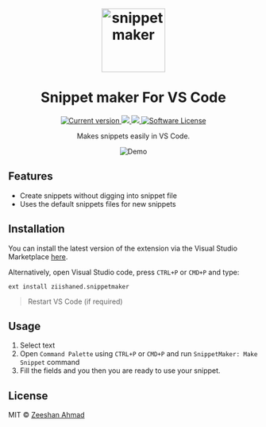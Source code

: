 <h1 align="center">
    <div>
        <img src="https://i.imgur.com/d3eLQ3j.png" width="128" alt="snippetmaker"/>
    </div><br/> Snippet maker For VS Code
</h1>

<p align="center">
    <a href="https://github.com/ziishaned/livereload-vscode/releases">
        <img src="https://img.shields.io/visual-studio-marketplace/v/ziishaned.snippetmaker.svg?style=flat-square" alt="Current version">
    </a>
    <a href="https://twitter.com/home?status=Snippet%20Maker%20extension%20for%20VS%20Codeby%20%40ziishaned%20http%3A//github.com/ziishaned/livereload-vscode">
        <img src="https://img.shields.io/badge/twitter-tweet-blue.svg?style=flat-square"/>
    </a>
    <a href="https://twitter.com/ziishaned">
        <img src="https://img.shields.io/badge/feedback-@ziishaned-blue.svg?style=flat-square" />
    </a>
    <a href="https://github.com/ziishaned/dumper.js">
        <img src="https://img.shields.io/badge/license-MIT-brightgreen.svg?style=flat-square" alt="Software License">
    </a>
</p>

<p align="center">
    Makes snippets easily in VS Code.
</p>

<div align="center">
    <img src="https://media.giphy.com/media/g0so7oPwRbOte4VsQb/giphy.gif" alt="Demo"/>
</div>

## Features

- Create snippets without digging into snippet file
- Uses the default snippets files for new snippets

## Installation

You can install the latest version of the extension via the Visual Studio Marketplace [here](https://marketplace.visualstudio.com/items?itemName=ziishaned.snippetmaker).

Alternatively, open Visual Studio code, press `CTRL+P` or `CMD+P` and type:

```
ext install ziishaned.snippetmaker
```

> Restart VS Code (if required)

## Usage

1. Select text
2. Open `Command Palette` using `CTRL+P` or `CMD+P` and run `SnippetMaker: Make Snippet` command
3. Fill the fields and you then you are ready to use your snippet.

## License

MIT © [Zeeshan Ahmad](https://twitter.com/ziishaned)
